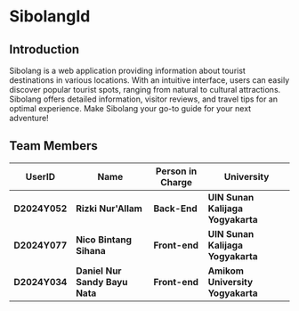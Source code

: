 # SibolangId

## Introduction
Sibolang is a web application providing information about tourist destinations in various locations. 
With an intuitive interface, users can easily discover popular tourist spots, ranging from natural 
to cultural attractions. Sibolang offers detailed information, visitor reviews, and travel tips for 
an optimal experience. Make Sibolang your go-to guide for your next adventure!

## Team Members

|   UserID   |            Name            |  Person in Charge  |           University           |
|------------|----------------------------|--------------------|--------------------------------|
| **D2024Y052**  | **Rizki Nur'Allam**            |     **Back-End**       | **UIN Sunan Kalijaga Yogyakarta**  |
| **D2024Y077**  | **Nico Bintang Sihana**        |     **Front-end**      | **UIN Sunan Kalijaga Yogyakarta**  |
| **D2024Y034**  | **Daniel Nur Sandy Bayu Nata** |     **Front-end**      | **Amikom University Yogyakarta**   |
